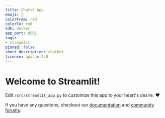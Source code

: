 ```yaml
---
title: Chatc5 App
emoji: 🚀
colorFrom: red
colorTo: red
sdk: docker
app_port: 8501
tags:
- streamlit
pinned: false
short_description: chatbot
license: apache-2.0
---
```


# Welcome to Streamlit!

Edit `/src/streamlit_app.py` to customize this app to your heart's desire. :heart:

If you have any questions, checkout our [documentation](https://docs.streamlit.io) and [community
forums](https://discuss.streamlit.io).
